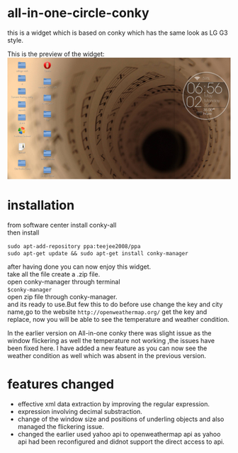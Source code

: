 # all-in-one-circle-conky
this is a widget which is based on conky which has the same look as LG G3 style.

This is the preview of the widget:  
![input](https://raw.githubusercontent.com/deathcod/all-in-one-circle-conky/master/Screenshot%20from%202016-05-02%2018%3A56%3A32.png)

# installation

from software center install conky-all  
then install  
``` 
sudo apt-add-repository ppa:teejee2008/ppa  
sudo apt-get update && sudo apt-get install conky-manager
```

after having done you can now enjoy this widget.  
take all the file create a .zip file.  
open conky-manager through terminal  
``` $conky-manager ```  
open zip file through conky-manager.  
and its ready to use.But few this to do before use change the key and city name,go to the website ``` http://openweathermap.org/ ``` get the key and replace, now you will be able to see the temperature and weather condition.

In the earlier version on All-in-one conky there was slight issue as the window flickering as well the temperature not working ,the issues have been fixed here. I have added a new feature as you can now see the weather condition as well which was absent in the previous version.

# features changed

* effective xml data extraction by improving the regular expression.  
* expression involving decimal substraction.
* change of the window size and positions of underling objects and also managed the flickering issue.
* changed the earlier used yahoo api to openweathermap api as yahoo api had been reconfigured and didnot support the direct access to api.



